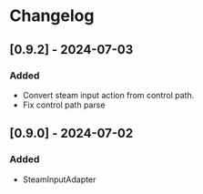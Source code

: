 # Changelog

## [0.9.2] - 2024-07-03
### Added
- Convert steam input action from control path.
- Fix control path parse

## [0.9.0] - 2024-07-02
### Added
- SteamInputAdapter
